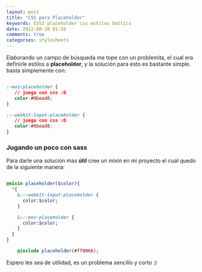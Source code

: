 ```yaml
---
layout: post
title: "CSS para Placeholder"
keywords: CSS3 placeholder css estilos bottico
date: 2012-08-30 01:55
comments: true
categories: stylesheets
---
```


Elaborando un campo de búsqueda me tope con un problemita, el cual era definirle estilos a **placeholder**, y la solución para esto es bastante simple. basta simplemente con:

``` css Estilos para placeholder

:-moz-placeholder {  
   // juega con css :D
   color:#9bead8;
}

::-webkit-input-placeholder {
   // juega con css :D
   color:#9bead8;
}
``` 

<!-- more -->


### Jugando un poco con sass

Para darle una solución mas **útil** cree un mixin en mi proyecto el cual quedo de la siguiente manera:

```sass PlaceholderMixin 

@mixin placeholder($color){
  *{
    &::-webkit-input-placeholder {
      color:$color;
    }

    &::-moz-placeholder {
      color:$color;
    }
  }
}
```


```sass 
	@include placeholder(#ff0066);
```


Espero les sea de utilidad, es un problema sencillo y corto :)
